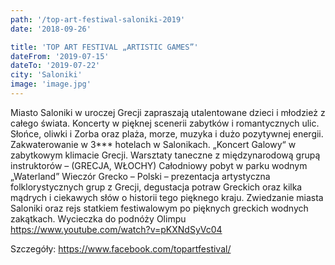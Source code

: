 ```yaml
---
path: '/top-art-festiwal-saloniki-2019'
date: '2018-09-26'

title: 'TOP ART FESTIVAL „ARTISTIC GAMES”'
dateFrom: '2019-07-15'
dateTo: '2019-07-22'
city: 'Saloniki'
image: 'image.jpg'
---
```

Miasto Saloniki w uroczej Grecji zapraszają utalentowane dzieci i młodzież z całego świata. Koncerty w pięknej scenerii zabytków i romantycznych ulic. Słońce, oliwki i Zorba oraz plaża, morze, muzyka i dużo pozytywnej energii. Zakwaterowanie w 3*** hotelach w Salonikach. „Koncert Galowy“ w zabytkowym klimacie Grecji. Warsztaty taneczne z międzynarodową grupą instruktorów – (GRECJA, WŁOCHY) Całodniowy pobyt w parku wodnym „Waterland” Wieczór Grecko – Polski – prezentacja artystyczna folklorystycznych grup z Grecji, degustacja potraw Greckich oraz kilka mądrych i ciekawych słów o historii tego pięknego kraju. Zwiedzanie miasta Saloniki oraz rejs statkiem festiwalowym po pięknych greckich wodnych zakątkach. Wycieczka do podnóży Olimpu
https://www.youtube.com/watch?v=pKXNdSyVc04

Szczegóły:
https://www.facebook.com/topartfestival/